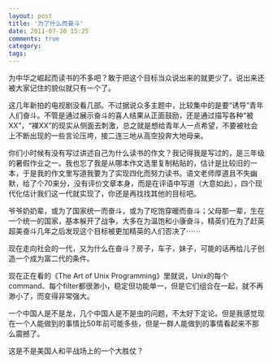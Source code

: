 ```yaml
---
layout: post
title: '为了什么而奋斗'
date: 2011-07-20 15:25
comments: true
category: 
tags:
---
```

    

为中华之崛起而读书的不多吧？敢于把这个目标当众说出来的就更少了。说出来还被大家记住的貌似就只有一个了。

这几年新拍的电视剧没看几部。不过据说众多主题中，比较集中的是要“诱导”青年人们奋斗。不管是通过展示奋斗的喜人结果从正面鼓励，还是通过描写各种“被XX”，“裸XX”的现实从侧面去刺激，总之就是想给青年人一点希望，不要被社会上不断出现的一些言论压垮，接二连三地从高空投奔大地母亲。

你们小时候有没有写过讲述自己为什么读书的作文？我记得我是写过的，是三年级的暑假作业之一。我也忘了我是从哪本作文选里复制粘贴的，估计是比较旧的一本，于是我的作文里写道我要为了实现四化而努力读书。语文老师厚道且不失幽默，给了个70来分，没有评价文章本身，而是在评语中写道（大意如此），四个现代化估计我们这一代就实现了，你还是再找找其他的目标吧。

爷爷奶奶辈，或为了国家统一而奋斗，或为了吃饱穿暖而奋斗；父母那一辈，生在一个统一的国家，基本躲开了战争，大多在为温饱和小康奋斗，精英们在为了赶英超美奋斗几年之后发现这个目标被更加精英的人们否决了⋯⋯

现在走向社会的一代，又为什么在奋斗？房子，车子，妹子，可能的话再给儿子创造一个成为富二代的条件。

现在正在看的《The Art of Unix Programming》里就说，Unix的每个command、每个filter都很渺小，稳定但功能单一，但是它们组合在一起，就不再渺小了，而变得非常强大。

一个中国人是不是龙，几个中国人是不是虫的问题，不太好下定论。但是我感觉现在一个人能做到的事情比50年前可能多些，但是一群人能做到的事情看起来不那么震撼了。

这是不是美国人和平战场上的一个大胜仗？
